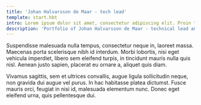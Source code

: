 ```yaml
---
title: 'Johan Halvarsson de Maar - tech lead'
template: start.hbt
intro: Lorem ipsum dolor sit amet, consectetur adipiscing elit. Proin tempus ex faucibus, pulvinar felis nec, sodales diam. Sed nulla sapien, ullamcorper ut nulla vel, mollis auctor est. Pellentesque nisl eros, viverra vitae ultrices id, varius vel est.
description: 'Portfolio of Johan Halvarsson de Maar - technical lead and developer at CP+B'
---
```


Suspendisse malesuada nulla tempus, consectetur neque in, laoreet massa. Maecenas porta scelerisque nibh id interdum. Morbi lobortis, nisi eget vehicula imperdiet, libero sem eleifend turpis, in tincidunt mauris nulla quis nisl. Aenean justo sapien, placerat eu ornare a, aliquet quis diam.

Vivamus sagittis, sem et ultrices convallis, augue ligula sollicitudin neque, non gravida dui augue vel purus. In hac habitasse platea dictumst. Fusce mauris orci, feugiat in nisi id, malesuada elementum nunc. Donec eget eleifend urna, quis pellentesque dui.
